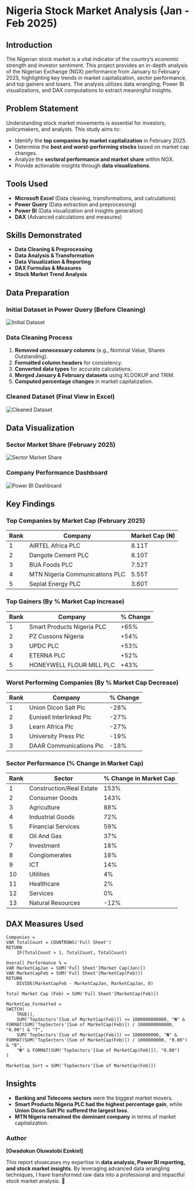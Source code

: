 # Nigeria Stock Market Analysis (Jan - Feb 2025)

## Introduction
The Nigerian stock market is a vital indicator of the country’s economic strength and investor sentiment. This project provides an in-depth analysis of the Nigerian Exchange (NGX) performance from January to February 2025, highlighting key trends in market capitalization, sector performance, and top gainers and losers. The analysis utilizes data wrangling, Power BI visualizations, and DAX computations to extract meaningful insights.

## Problem Statement
Understanding stock market movements is essential for investors, policymakers, and analysts. This study aims to:
- Identify the **top companies by market capitalization** in February 2025.
- Determine the **best and worst-performing stocks** based on market cap changes.
- Analyze the **sectoral performance and market share** within NGX.
- Provide actionable insights through **data visualizations**.

## Tools Used
- **Microsoft Excel** (Data cleaning, transformations, and calculations)
- **Power Query** (Data extraction and preprocessing)
- **Power BI** (Data visualization and insights generation)
- **DAX** (Advanced calculations and measures)

## Skills Demonstrated
- **Data Cleaning & Preprocessing**
- **Data Analysis & Transformation**
- **Data Visualization & Reporting**
- **DAX Formulas & Measures**
- **Stock Market Trend Analysis**

## Data Preparation
### Initial Dataset in Power Query (Before Cleaning)
![Initial Dataset](path/to/initial_dataset.png)

### Data Cleaning Process
1. **Removed unnecessary columns** (e.g., Nominal Value, Shares Outstanding).
2. **Formatted column headers** for consistency.
3. **Converted data types** for accurate calculations.
4. **Merged January & February datasets** using XLOOKUP and TRIM.
5. **Computed percentage changes** in market capitalization.

### Cleaned Dataset (Final View in Excel)
![Cleaned Dataset](path/to/final_dataset.png)

## Data Visualization
### Sector Market Share (February 2025)
![Sector Market Share](path/to/sector_market_share.png)

### Company Performance Dashboard
![Power BI Dashboard](path/to/dashboard_image.png)

## Key Findings
### Top Companies by Market Cap (February 2025)
| Rank | Company | Market Cap (₦) |
|------|---------|----------------|
| 1    | AIRTEL Africa PLC | 8.11T |
| 2    | Dangote Cement PLC | 8.10T |
| 3    | BUA Foods PLC | 7.52T |
| 4    | MTN Nigeria Communications PLC | 5.55T |
| 5    | Seplat Energy PLC | 3.60T |

### Top Gainers (By % Market Cap Increase)
| Rank | Company | % Change |
|------|---------|-----------|
| 1    | Smart Products Nigeria PLC | +65% |
| 2    | PZ Cussons Nigeria  | +54% |
| 3    | UPDC PLC  | +53% |
| 4    | ETERNA PLC  | +52% |
| 5    | HONEYWELL FLOUR MILL PLC  | +43% |

### Worst Performing Companies (By % Market Cap Decrease)
| Rank | Company | % Change |
|------|---------|-----------|
| 1    | Union Dicon Salt Plc | -28% |
| 2    | Eunisell Interlinked Plc | -27% |
| 3    | Learn Africa Plc | -27% |
| 3    | University Press Plc | -19% |
| 3    | DAAR Communications Plc | -18% |

### Sector Performance (% Change in Market Cap)
| Rank | Sector                   | % Change in Market Cap |
|------|--------------------------|-----------------------|
| 1    | Construction/Real Estate | 153%                  |
| 2    | Consumer Goods          | 143%                  |
| 3    | Agriculture             | 88%                   |
| 4    | Industrial Goods        | 72%                   |
| 5    | Financial Services      | 59%                   |
| 6    | Oil And Gas            | 37%                   |
| 7    | Investment             | 18%                   |
| 8    | Conglomerates          | 18%                   |
| 9    | ICT                    | 14%                   |
| 10   | Utilities              | 4%                    |
| 11   | Healthcare             | 2%                    |
| 12   | Services               | 0%                    |
| 13   | Natural Resources      | -12%                  |

## DAX Measures Used
```DAX
Companies = 
VAR TotalCount = COUNTROWS('Full Sheet')
RETURN 
    IF(TotalCount > 1, TotalCount, TotalCount)

Overall Performance % = 
VAR MarketCapJan = SUM('Full Sheet'[Market Cap(Jan)])
VAR MarketCapFeb = SUM('Full Sheet'[MarketCap(Feb)])
RETURN 
    DIVIDE(MarketCapFeb - MarketCapJan, MarketCapJan, 0)

Total Market Cap (Feb) = SUM('Full Sheet'[MarketCap(Feb)])

MarketCap_Formatted = 
SWITCH(
    TRUE(),
    SUM('TopSectors'[Sum of MarketCap(Feb)]) >= 1000000000000, "₦" & FORMAT(SUM('TopSectors'[Sum of MarketCap(Feb)]) / 1000000000000, "0.00") & "T",
    SUM('TopSectors'[Sum of MarketCap(Feb)]) >= 1000000000, "₦" & FORMAT(SUM('TopSectors'[Sum of MarketCap(Feb)]) / 1000000000, "0.00") & "B",
    "₦" & FORMAT(SUM('TopSectors'[Sum of MarketCap(Feb)]), "0.00")
)

MarketCap_Sort = SUM('TopSectors'[Sum of MarketCap(Feb)])
```

## Insights
- **Banking and Telecoms sectors** were the biggest market movers.
- **Smart Products Nigeria PLC had the highest percentage gain**, while **Union Dicon Salt Plc suffered the largest loss**.
- **MTN Nigeria remained the dominant company** in terms of market capitalization.



### Author
**[Owadokun Oluwatobi Ezekiel]**  

This report showcases my expertise in **data analysis, Power BI reporting, and stock market insights**. By leveraging advanced data wrangling techniques, I have transformed raw data into a professional and impactful stock market analysis. 🚀
